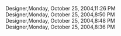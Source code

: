 ﻿Designer,Monday, October 25, 2004,11:26 PM  Designer,Monday, October 25, 2004,8:50 PM  Designer,Monday, October 25, 2004,8:48 PM  Designer,Monday, October 25, 2004,8:36 PM